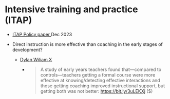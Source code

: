 Intensive training and practice (ITAP) 
======================================


* [ITAP Policy paper ](https://www.gov.uk/government/publications/intensive-training-and-practice/intensive-training-and-practice-itap) Dec 2023

* Direct instruction is more effective than coaching in the early stages of development?
    * [Dylan Wiliam X](https://twitter.com/dylanwiliam/status/1762592369642180648)
        * > A study of early years teachers found that—compared to controls—teachers getting a formal course were more effective at knowing/detecting effective interactions and those getting coaching improved instructional support, but getting both was not better: https://bit.ly/3uLEKXj ($)
